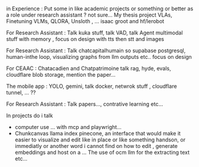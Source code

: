 in Experience : Put some in like academic projects or something or better as a role under research assistant ? not sure...
My thesis project
VLAs, Finetuning VLMs, QLORA, Unsloth , ... 
isaac groot and hf/lerobot

For Research Assistant : 
Talk kuka stuff, talk VAD, talk Agent multimodal stuff with memory , focus on design  with tts then stt and images

For Research Assistant : 
Talk chatcapitalhumain so supabase postgresql, human-inthe loop, visualizing graphs from llm outputs etc..  focus on design

For CEAAC : 
Chatacadien and Chatpatrimoine
talk rag, hyde, evals, cloudflare blob storage, mention the paper... 

The mobile app : 
YOLO, gemini, talk docker, netwrok stuff , cloudflare tunnel, ... ?? 

For Research Assistant : 
Talk papers..., contrative learning etc...

In projects do i talk 
- computer use ... with mcp and playwright...
- Chunkcanvas llama index pinecone, an interface that would make it easier to visualize and edit like in place or like something handson, or immediatly or another word i cannot find on how to edit , generate embeddings and host on a ... 
The use of ocm llm for the extracting text etc...